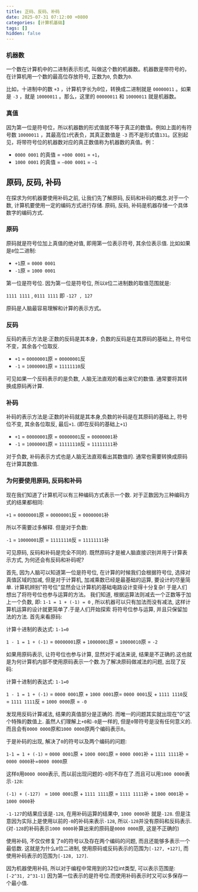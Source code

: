 ```yaml
---
title: 正码、反码、补码
date: 2025-07-31 07:12:00 +0800
categories: [计算机基础]
tags: []
hidden: false
---
```


### 机器数

一个数在计算机中的二进制表示形式, 叫做这个数的机器数。机器数是带符号的，在计算机用一个数的最高位存放符号, 正数为`0`, 负数为`0`.

比如，十进制中的数 `+3` ，计算机字长为8位，转换成二进制就是 `00000011` 。如果是 `-3` ，就是 `10000011` 。那么，这里的 `00000011` 和 `10000011` 就是机器数。

### 真值

因为第一位是符号位，所以机器数的形式值就不等于真正的数值。例如上面的有符号数 `10000011` ，其最高位`1`代表负，其真正数值是 `-3` 而不是形式值`131`。区别起见，将带符号位的机器数对应的真正数值称为机器数的真值。例：

- `0000 0001` 的真值 = `+000 0001` = `+1`，
- `1000 0001` 的真值 = `–000 0001` = `–1`

 

## 原码, 反码, 补码

在探求为何机器要使用补码之前, 让我们先了解原码, 反码和补码的概念.对于一个数, 计算机要使用一定的编码方式进行存储. 原码, 反码, 补码是机器存储一个具体数字的编码方式.

### 原码

原码就是符号位加上真值的绝对值, 即用第一位表示符号, 其余位表示值. 比如如果是`8`位二进制:

- `+1`原 = `0000 0001`
- `-1`原 = `1000 0001`

第一位是符号位. 因为第一位是符号位, 所以`8`位二进制数的取值范围就是:

`1111 1111` , `0111 1111` 即 `-127 , 127`

原码是人脑最容易理解和计算的表示方式。

### 反码

反码的表示方法是:正数的反码是其本身，负数的反码是在其原码的基础上, 符号位不变，其余各个位取反.

- `+1` = `00000001`原 = `00000001`反
- `-1` = `10000001`原 = `11111110`反

可见如果一个反码表示的是负数, 人脑无法直观的看出来它的数值. 通常要将其转换成原码再计算.

### 补码

补码的表示方法是:正数的补码就是其本身,负数的补码是在其原码的基础上, 符号位不变, 其余各位取反, 最后`+1`. (即在反码的基础上`+1`)

- `+1` = `00000001`原 = `00000001`反 = `00000001`补
- `-1` = `10000001`原 = `11111110`反 = `11111111`补

对于负数, 补码表示方式也是人脑无法直观看出其数值的. 通常也需要转换成原码在计算其数值.

### 为何要使用原码, 反码和补码

现在我们知道了计算机可以有三种编码方式表示一个数. 对于正数因为三种编码方式的结果都相同:

`+1` = `00000001`原 = `00000001`反 = `00000001`补

所以不需要过多解释. 但是对于负数:

`-1` = `10000001`原 = `11111110`反 = `11111111`补

可见原码, 反码和补码是完全不同的. 既然原码才是被人脑直接识别并用于计算表示方式, 为何还会有反码和补码呢?

首先, 因为人脑可以知道第一位是符号位, 在计算的时候我们会根据符号位, 选择对真值区域的加减, 但是对于计算机, 加减乘数已经是最基础的运算, 要设计的尽量简单. 计算机辨别"符号位"显然会让计算机的基础电路设计变得十分复杂! 于是人们想出了将符号位也参与运算的方法。 我们知道, 根据运算法则减去一个正数等于加上一个负数, 即: `1-1 = 1 + (-1) = 0` , 所以机器可以只有加法而没有减法, 这样计算机运算的设计就更简单了.于是人们开始探索 将符号位参与运算, 并且只保留加法的方法. 首先来看原码:

计算十进制的表达式: `1-1=0`

`1 - 1 = 1 + (-1)` = `00000001`原 + `10000001`原 = `10000010`原 = `-2`

如果用原码表示, 让符号位也参与计算, 显然对于减法来说, 结果是不正确的.这也就是为何计算机内部不使用原码表示一个数.为了解决原码做减法的问题, 出现了反码:

计算十进制的表达式: `1-1=0`

`1 - 1 = 1 + (-1)` = `0000 0001`原 + `1000 0001`原= `0000 0001`反 + `1111 1110`反 = `1111 1111`反 = `1000 0000`原 = `-0`

发现用反码计算减法, 结果的真值部分是正确的. 而唯一的问题其实就出现在"0"这个特殊的数值上. 虽然人们理解上`+0`和`-0`是一样的, 但是`0`带符号是没有任何意义的. 而且会有`0000 0000`原和`1000 0000`原两个编码表示`0`。

于是补码的出现, 解决了`0`的符号以及两个编码的问题:

`1-1 = 1 + (-1)` = `0000 0001`原 + `1000 0001`原 = `0000 0001`补 + `1111 1111`补 = `0000 0000`补=`0000 0000`原

这样`0`用`0000 0000`表示, 而以前出现问题的`-0`则不存在了.而且可以用`1000 0000`表示`-128`:

`(-1) + (-127) ` = `1000 0001`原 + `1111 1111`原 = `1111 1111`补 + `1000 0001`补 = `1000 0000`补

`-1-127`的结果应该是`-128`, 在用补码运算的结果中, `1000 0000`补 就是`-128`. 但是注意因为实际上是使用以前的`-0`的补码来表示`-128`, 所以`-128`并没有原码和反码表示.(对`-128`的补码表示`1000 0000`补算出来的原码是`0000 0000`原, 这是不正确的)

使用补码, 不仅仅修复了`0`的符号以及存在两个编码的问题, 而且还能够多表示一个最低数. 这就是为什么`8`位二进制, 使用原码或反码表示的范围为`[-127, +127]`, 而使用补码表示的范围为`[-128, 127]`.

因为机器使用补码, 所以对于编程中常用到的32位int类型, 可以表示范围是: `[-2^31, 2^31-1]` 因为第一位表示的是符号位.而使用补码表示时又可以多保存一个最小值.